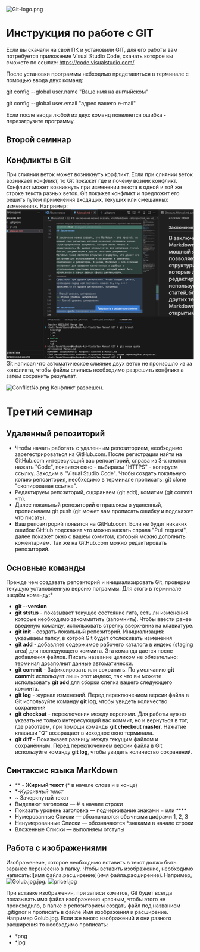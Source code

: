 ![Git-logo.png](Git-Logo.png)
# Инструкция по работе с GIT

Если вы скачали на свой ПК и установили GIT, для его работы вам потребуется приложение Visual Studio Code, скачать которое вы сможете по ссылке: https://code.visualstudio.com/

После установки программы небходимо представиться в терминале с помощью ввода двух команд:

git config --global user.name "Ваше имя на английском"

git config --global user.email "адрес вашего е-mail"

Если после ввода любой из двух команд появляется ошибка - перезагрузите программу.

## Второй семинар

## Конфликты в Git
При слиянии веток может возникнуть корфликт.
Если при слиянии веток возникает конфликт, то Git покажет где и почему возник конфликт. Конфликт может возникнуть при изменении текста в одной и той же строке текста разных веток. Git покажет конфликт и предложит его решить путем применения входящих, текущих или смешанных изменениях. Например: 
![Conflict.png](Conflict.png) Git написал что автоматическое слияние двух веток не произошло из за конфликта, чтобы файлы слились необходимо разрешить конфликт а затем сохранить результат.

![ConflictNo.png](ConflictNo.png)
Конфликт разрешен.

#  Третий семинар
## Удаленный репозиторий
+ Чтобы начать работать с удаленным репозиторием, необходимо зарегестрироваться на GitHub.com. После регистрации найти на GitHub.com интересующий вас репозиторий, справа из 3-х кнопок нажать "Code", появится окно - выбираем "HTTPS" - копируем ссылку. Заходим в "Visual Studio Code". Чтобы создать локальную копию репозитория, необходимо в терминале прописать: git clone "скопированая ссылка". 
+ Редактируем репозиторий, сщхраняем (git add), комитим (git commit -m).
+ Далее локальный репозиторий отправляем в удаленный, прописываем git push (git может вам прописать ошибку и подскажет что писать).
+ Ваш репозитрорий появится на GitHub.com. Если не будет никаких ошибок GitHub подскажет что можно нажать справа "Pull request", далее покажет окно с вашем комитом, который можно дополнить коментарием. 
   Так же на GitHub.com можно редактировать репозиторий.

## Основные команды
 Прежде чем создавать репозиторий и инициализировать Git, проверим текущую установленную
версию пограммы. Для этого в терминале введём команду:*
 * **git --version**
* **git ststus** - показывает текущее состояние гита, есть ли изменения которые необходимо закоммитить (запомнить). Чтобы ввести ранее введеную команду, использовать стрелку вверх-вниз на клавиатуре.
 * **git init** - создать локальный репозиторий. Инициализация: указываем папку, в котрой Git будет отслеживать изменения
* **git add** - добавляет содержимое рабочего каталога в индекс (staging area) для последующего коммита. Эта команда дается после добавления
файлов. Писать название целиком не обязательно: терминал дозаполнит данные автоматически.
* **git commit** - Зафиксировать или сохранить. По умолчанию **git commit** использует лишь этот индекс, так что вы можете использовать **git add** для сборки слепка вашего следующего коммита.
* **git log** - журнал изменений. Перед переключением версии файла в Git
используйте команду **git log**, чтобы увидеть количество сохранений
* **git checkout** - переключения между версиями. Для работы нужно указать не только интересующий вас коммит, но и вернуться в тот, где работаем, при помощи команды **git checkout master**. Нажатие клавиши "Q" возвращает в исходное окно терминала.
* **git diff** - Показывает разницу между текущим файлом и сохранённым.
Перед переключением версии файла в Git используйте команду **git log**, чтобы увидеть количество сохранений.
## Синтаксис языка MarKdown
 * ** - **Жирный текст** (* в начале слова и в конце)
 *  *-*Курсивный текст*
 * ~ Зачеркнутый текст
 * Выделяют заголовки — # в начале строки
* Показать уровень заголовка — подчеркивание знаками = или ****
* Нумерованные Списки — обозначаются обычными цифрами 1, 2, 3
*  Ненумерованные Списки — обозначаются *знаками в начале строки
* Вложенные Списки — выполняем отступы

## Работа с изображениями
Изображенеие, которое необходимо вставить в текст должо быть заранее перенесено в папку. Чтобы вставить изображение, необходимо написать:![имя файла.расширение](имя файла.расширение). Например, ![Golub.jpg.jpg](Golub.%20jpg.jpg).
![pricel.jpg](pricel.jpg)

При вставке изображения, при записи комитов, Git будет всегда показывать имя файла изображения красным, чтобы этого не происходило, в папке с репозиторием создать файл под названием .gitignor и прописать в файле Имя изображения и расширение. Например Golub.jpg. Если же много изображений и они разного расширения то необходимо прописать:
* *png
* *jpg 